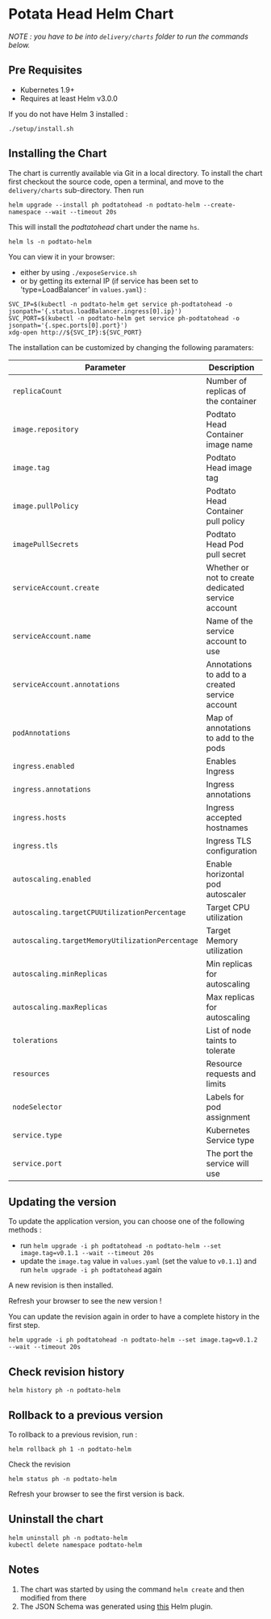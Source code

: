 # Potata Head Helm Chart

_NOTE : you have to be into `delivery/charts` folder to run the commands below._

## Pre Requisites

* Kubernetes 1.9+
* Requires at least Helm v3.0.0

If you do not have Helm 3 installed :

```
./setup/install.sh
```

## Installing the Chart

The chart is currently available via Git in a local directory. To install the
chart first checkout the source code, open a terminal, and move to the `delivery/charts`
sub-directory. Then run

```
helm upgrade --install ph podtatohead -n podtato-helm --create-namespace --wait --timeout 20s
```

This will install the _podtatohead_ chart under the name `hs`.

```
helm ls -n podtato-helm
```

You can view it in your browser:

* either by using `./exposeService.sh`
* or by getting its external IP (if service has been set to 'type=LoadBalancer' in `values.yaml`) :

```
SVC_IP=$(kubectl -n podtato-helm get service ph-podtatohead -o jsonpath='{.status.loadBalancer.ingress[0].ip}')
SVC_PORT=$(kubectl -n podtato-helm get service ph-podtatohead -o jsonpath='{.spec.ports[0].port}')
xdg-open http://${SVC_IP}:${SVC_PORT}
```

The installation can be customized by changing the following paramaters:

| Parameter                       | Description                                                     | Default                      |
| ------------------------------- | ----------------------------------------------------------------| -----------------------------|
| `replicaCount`                  | Number of replicas of the container                             | `1`                          |
| `image.repository`              | Podtato Head Container image name                               | `yogeek/podtatohead`|
| `image.tag`                     | Podtato Head image tag                                          | `v0.1.2`                     |
| `image.pullPolicy`              | Podtato Head Container pull policy                              | `IfNotPresent`               |
| `imagePullSecrets`              | Podtato Head Pod pull secret                                    | ``                           |
| `serviceAccount.create`         | Whether or not to create dedicated service account              | `true`                       |
| `serviceAccount.name`           | Name of the service account to use                              | `default`                    |
| `serviceAccount.annotations`    | Annotations to add to a created service account                 | `{}`                         |
| `podAnnotations`                | Map of annotations to add to the pods                           | `{}`                         |
| `ingress.enabled`               | Enables Ingress                                                 | `false`                      |
| `ingress.annotations`           | Ingress annotations                                             | `{}`                         |
| `ingress.hosts`                 | Ingress accepted hostnames                                      | `[]`                         |
| `ingress.tls`                   | Ingress TLS configuration                                       | `[]`                         |
| `autoscaling.enabled`           | Enable horizontal pod autoscaler                                | `false`                      |
| `autoscaling.targetCPUUtilizationPercentage`  | Target CPU utilization                            | `80`                         |
| `autoscaling.targetMemoryUtilizationPercentage`  | Target Memory utilization                      | `80`                         |
| `autoscaling.minReplicas`       | Min replicas for autoscaling                                    | `1`                          |
| `autoscaling.maxReplicas`       | Max replicas for autoscaling                                    | `100`                        |
| `tolerations`                   | List of node taints to tolerate                                 | `[]`                         |
| `resources`                     | Resource requests and limits                                    | `{}`                         |
| `nodeSelector`                  | Labels for pod assignment                                       | `{}`                         |
| `service.type`                  | Kubernetes Service type                                         | `ClusterIP`                  |
| `service.port`                  | The port the service will use                                   | `9000`                       |

## Updating the version

To update the application version, you can choose one of the following methods :

* run `helm upgrade -i ph podtatohead -n podtato-helm --set image.tag=v0.1.1 --wait --timeout 20s`
* update the `image.tag` value in `values.yaml` (set the value to `v0.1.1`) and run `helm upgrade -i ph podtatohead` again

A new revision is then installed.

Refresh your browser to see the new version !

You can update the revision again in order to have a complete history in the first step.

```
helm upgrade -i ph podtatohead -n podtato-helm --set image.tag=v0.1.2 --wait --timeout 20s
```

## Check revision history

```
helm history ph -n podtato-helm
```

## Rollback to a previous version

To rollback to a previous revision, run :

```
helm rollback ph 1 -n podtato-helm
```

Check the revision

```
helm status ph -n podtato-helm
```

Refresh your browser to see the first version is back.

## Uninstall the chart

```
helm uninstall ph -n podtato-helm
kubectl delete namespace podtato-helm
```

## Notes

1. The chart was started by using the command `helm create` and then modified from there
2. The JSON Schema was generated using [this](https://github.com/karuppiah7890/helm-schema-gen) Helm plugin.